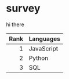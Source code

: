 # survey
hi there

| Rank | Languages |
|-----:|-----------|
|     1| JavaScript|
|     2| Python    |
|     3| SQL       |
